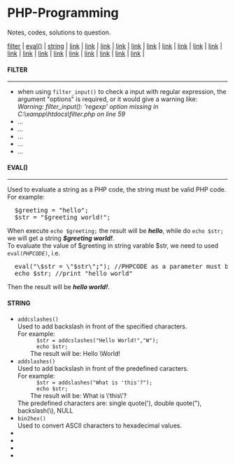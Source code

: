 PHP-Programming
===============

Notes, codes, solutions to question.

<a href="#filter">filter</a> | <a href="#eval">eval()</a> | <a href="#string">string</a> | <a href="">link</a> | <a href="">link</a> | <a href="">link</a> | <a href="">link</a> | <a href="">link</a> | <a href="">link</a> | <a href="">link</a> | <a href="">link</a> | <a href="">link</a> | <a href="">link</a> | <a href="">link</a> | <a href="">link</a> | <a href="">link</a> | <a href="">link</a> | <a href="">link</a> | <a href="">link</a> | <a href="">link</a> | <a href="">link</a> | <a href="">link</a> | 

<h4 id="#filter">FILTER</h4>
<hr/>
<ul>
  <li>when using <code>filter_input()</code> to check a input with regular expression, the argument "options" is required, or it would give a warning like:<br>
  <i>Warning: filter_input(): 'regexp' option missing in C:\xampp\htdocs\filter.php on line 59</i></li>
  <li>...</li>
  <li>...</li>
  <li>...</li>
  <li>...</li>
  <li>...</li>
</ul>
<h4 id="#eval">EVAL()</h4>
<hr/>
Used to evaluate a string as a PHP code, the string must be valid PHP code.<br>
For example:
<pre>
  $greeting = "hello";
  $str = "$greeting world!";
</pre>
When execute <code>echo $greeting;</code> the result will be <i><b>hello</b></i>, while do <code>echo $str;</code> we will get a string  <b><i>$greeting world!</i></b>.<br/>
To evaluate the value of $greeting in string varable $str, we need to used <code>eval(<i>PHPCODE</i>)</code>, i.e.
<pre>
  eval("\$str = \"$str\"<b>;</b>"); //PHPCODE as a parameter must be ended with a semi-colon
  echo $str; //print "hello world"
</pre>
Then the result will be <i><b>hello world!</b></i>.
<h4 id="#string">STRING</h4>
<ul>
  <li><code>addcslashes()</code></li>
    Used to add backslash in front of the specified characters. <br/>
    For example: 
    <code>
      $str = addcslashes("Hello World!","W");
      echo $str; 
    </code>
    The result will be: Hello \World!
  <li><code>addslashes()</code></li>
    Used to add backslash in front of the predefined caracters. <br/>
    For example:
    <code>
      $str = addslashes("What is 'this'?");
      echo $str;
    </code>
    The result will be: What is \'this\'?<br/>
    The predefined characters are: single quote('), double quote("), backslash(\), NULL
  <li><code>bin2hex()</code></li>
    Used to convert ASCII characters to hexadecimal values.<br/>
  <li><code></code></li>
  <li><code></code></li>
  <li><code></code></li>
  <li><code></code></li>
</ul>
